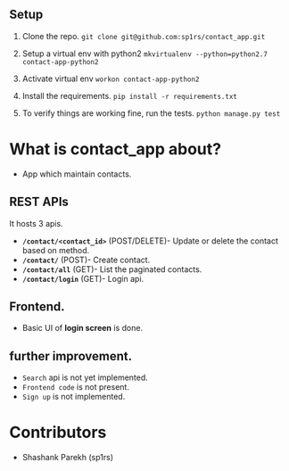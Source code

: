 ## Setup

1. Clone the repo.
`git clone git@github.com:sp1rs/contact_app.git`

2. Setup a virtual env with python2
`mkvirtualenv --python=python2.7 contact-app-python2`

3. Activate virtual env
`workon contact-app-python2`

5. Install the requirements.
`pip install -r requirements.txt`

7. To verify things are working fine, run the tests.
`python manage.py test`

# What is contact_app about?
- App which maintain contacts.

## REST APIs
It hosts 3 apis.
- **`/contact/<contact_id>`** (POST/DELETE)- Update or delete the contact based on method.
- **`/contact/`** (POST)- Create contact.
- **`/contact/all`** (GET)- List the paginated contacts.
- **`/contact/login`** (GET)- Login api.

## Frontend.
- Basic UI of **login screen** is done.

## further improvement.
- `Search` api is not yet implemented.
- `Frontend code` is not present.
- `Sign up` is not implemented.

# Contributors
- Shashank Parekh (sp1rs)
